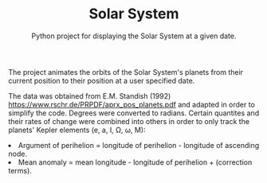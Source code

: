 <header>
<h1>Solar System</h1>
<p>Python project for displaying the Solar System at a given date. </p>
</header> 

The project animates the orbits of the Solar System's planets from 
their current position to their position at a user specified date. 

The data was obtained from E.M. Standish (1992) 
https://www.rschr.de/PRPDF/aprx_pos_planets.pdf
and adapted in order to simplify the code. Degrees were converted to
radians. Certain quantites and their rates of change were combined into
others in order to only track the planets' Kepler elements (e, a, I, Ω, ω, M):
<li> Argument of perihelion = longitude of perihelion - longitude of 
ascending node. </li>
<li> Mean anomaly = mean longitude - longitude of perihelion + (correction
terms). </li>